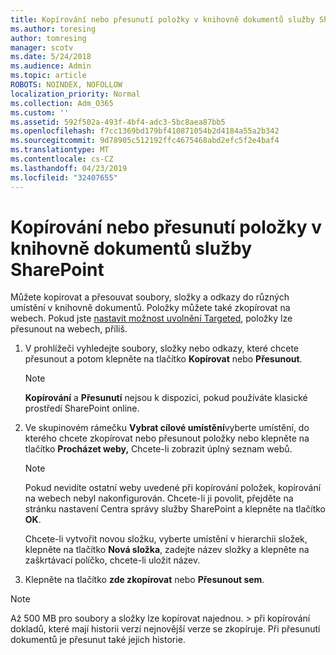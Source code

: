 ```yaml
---
title: Kopírování nebo přesunutí položky v knihovně dokumentů služby SharePoint
ms.author: toresing
author: tomresing
manager: scotv
ms.date: 5/24/2018
ms.audience: Admin
ms.topic: article
ROBOTS: NOINDEX, NOFOLLOW
localization_priority: Normal
ms.collection: Adm_O365
ms.custom: ''
ms.assetid: 592f502a-493f-4bf4-adc3-5bc8aea87bb5
ms.openlocfilehash: f7cc1369bd179bf410871054b2d4184a55a2b342
ms.sourcegitcommit: 9d78905c512192ffc4675468abd2efc5f2e4baf4
ms.translationtype: MT
ms.contentlocale: cs-CZ
ms.lasthandoff: 04/23/2019
ms.locfileid: "32407655"
---
```

# <a name="copy-or-move-items-in-a-sharepoint-document-library"></a>Kopírování nebo přesunutí položky v knihovně dokumentů služby SharePoint

Můžete kopírovat a přesouvat soubory, složky a odkazy do různých umístění v knihovně dokumentů. Položky můžete také zkopírovat na webech. Pokud jste [nastavit možnost uvolnění Targeted](https://go.microsoft.com/fwlink/?linkid=622980), položky lze přesunout na webech, příliš.
  
1. V prohlížeči vyhledejte soubory, složky nebo odkazy, které chcete přesunout a potom klepněte na tlačítko **Kopírovat** nebo **Přesunout**.
    
    > [!NOTE]
    > **Kopírování** a **Přesunutí** nejsou k dispozici, pokud používáte klasické prostředí SharePoint online. 
  
2. Ve skupinovém rámečku **Vybrat cílové umístění**vyberte umístění, do kterého chcete zkopírovat nebo přesunout položky nebo klepněte na tlačítko **Procházet weby,** Chcete-li zobrazit úplný seznam webů. 
    
    > [!NOTE]
    > Pokud nevidíte ostatní weby uvedené při kopírování položek, kopírování na webech nebyl nakonfigurován. Chcete-li ji povolit, přejděte na stránku nastavení Centra správy služby SharePoint a klepněte na tlačítko **OK**. 
  
    Chcete-li vytvořit novou složku, vyberte umístění v hierarchii složek, klepněte na tlačítko **Nová složka**, zadejte název složky a klepněte na zaškrtávací políčko, chcete-li uložit název.
    
3. Klepněte na tlačítko **zde zkopírovat** nebo **Přesunout sem**.
    
> [!NOTE]
>  Až 500 MB pro soubory a složky lze kopírovat najednou. > při kopírování dokladů, které mají historii verzí nejnovější verze se zkopíruje. Při přesunutí dokumentů je přesunut také jejich historie. 
  

